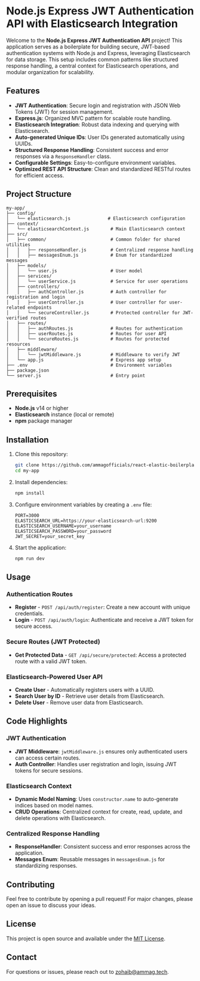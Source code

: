 # Node.js Express JWT Authentication API with Elasticsearch Integration

Welcome to the **Node.js Express JWT Authentication API** project! This application serves as a boilerplate for building secure, JWT-based authentication systems with Node.js and Express, leveraging Elasticsearch for data storage. This setup includes common patterns like structured response handling, a central context for Elasticsearch operations, and modular organization for scalability.

## Features

- **JWT Authentication**: Secure login and registration with JSON Web Tokens (JWT) for session management.
- **Express.js**: Organized MVC pattern for scalable route handling.
- **Elasticsearch Integration**: Robust data indexing and querying with Elasticsearch.
- **Auto-generated Unique IDs**: User IDs generated automatically using UUIDs.
- **Structured Response Handling**: Consistent success and error responses via a `ResponseHandler` class.
- **Configurable Settings**: Easy-to-configure environment variables.
- **Optimized REST API Structure**: Clean and standardized RESTful routes for efficient access.

## Project Structure

```
my-app/
├── config/
│   └── elasticsearch.js              # Elasticsearch configuration
├── context/
│   └── elasticsearchContext.js        # Main Elasticsearch context
├── src/
│   ├── common/                        # Common folder for shared utilities
│   │   ├── responseHandler.js         # Centralized response handling
│   │   ├── messagesEnum.js            # Enum for standardized messages
│   ├── models/
│   │   └── user.js                    # User model
│   ├── services/
│   │   └── userService.js             # Service for user operations
│   ├── controllers/
│   │   ├── authController.js          # Auth controller for registration and login
│   │   ├── userController.js          # User controller for user-related endpoints
│   │   └── secureController.js        # Protected controller for JWT-verified routes
│   ├── routes/
│   │   ├── authRoutes.js              # Routes for authentication
│   │   ├── userRoutes.js              # Routes for user API
│   │   └── secureRoutes.js            # Routes for protected resources
│   ├── middleware/
│   │   └── jwtMiddleware.js           # Middleware to verify JWT
│   └── app.js                         # Express app setup
├── .env                               # Environment variables
├── package.json
└── server.js                          # Entry point
```

## Prerequisites

- **Node.js** v14 or higher
- **Elasticsearch** instance (local or remote)
- **npm** package manager

## Installation

1. Clone this repository:
   ```bash
   git clone https://github.com/ammagofficials/react-elastic-boilerplate.git
   cd my-app
   ```

2. Install dependencies:
   ```bash
   npm install
   ```

3. Configure environment variables by creating a `.env` file:
   ```env
   PORT=3000
   ELASTICSEARCH_URL=https://your-elasticsearch-url:9200
   ELASTICSEARCH_USERNAME=your_username
   ELASTICSEARCH_PASSWORD=your_password
   JWT_SECRET=your_secret_key
   ```

4. Start the application:
   ```bash
   npm run dev
   ```

## Usage

### Authentication Routes

- **Register** - `POST /api/auth/register`: Create a new account with unique credentials.
- **Login** - `POST /api/auth/login`: Authenticate and receive a JWT token for secure access.

### Secure Routes (JWT Protected)

- **Get Protected Data** - `GET /api/secure/protected`: Access a protected route with a valid JWT token.

### Elasticsearch-Powered User API

- **Create User** - Automatically registers users with a UUID.
- **Search User by ID** - Retrieve user details from Elasticsearch.
- **Delete User** - Remove user data from Elasticsearch.

## Code Highlights

### JWT Authentication

- **JWT Middleware**: `jwtMiddleware.js` ensures only authenticated users can access certain routes.
- **Auth Controller**: Handles user registration and login, issuing JWT tokens for secure sessions.

### Elasticsearch Context

- **Dynamic Model Naming**: Uses `constructor.name` to auto-generate indices based on model names.
- **CRUD Operations**: Centralized context for create, read, update, and delete operations with Elasticsearch.

### Centralized Response Handling

- **ResponseHandler**: Consistent success and error responses across the application.
- **Messages Enum**: Reusable messages in `messagesEnum.js` for standardizing responses.

## Contributing

Feel free to contribute by opening a pull request! For major changes, please open an issue to discuss your ideas.

## License

This project is open source and available under the [MIT License](LICENSE).

## Contact

For questions or issues, please reach out to [zohaib@ammag.tech](mailto:zohaib@ammag.tech).
